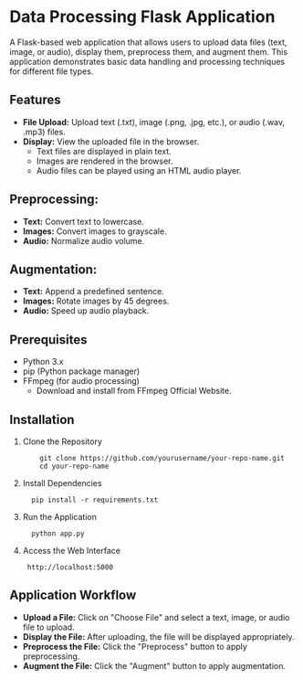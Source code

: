 # Data Processing Flask Application

A Flask-based web application that allows users to upload data files (text, image, or audio), display them, preprocess them, and augment them. This application demonstrates basic data handling and processing techniques for different file types.

## Features

- **File Upload:** Upload text (.txt), image (.png, .jpg, etc.), or audio (.wav, .mp3) files.
- **Display:** View the uploaded file in the browser.
  - Text files are displayed in plain text.
  - Images are rendered in the browser.
  - Audio files can be played using an HTML audio player.

## Preprocessing:
- **Text:** Convert text to lowercase.
- **Images:** Convert images to grayscale.
- **Audio:** Normalize audio volume.

## Augmentation:
- **Text:** Append a predefined sentence.
- **Images:** Rotate images by 45 degrees.
- **Audio:** Speed up audio playback.

## Prerequisites

- Python 3.x
- pip (Python package manager)
- FFmpeg (for audio processing)
  - Download and install from FFmpeg Official Website.
 
## Installation

1. Clone the Repository
   ```
       git clone https://github.com/yourusername/your-repo-name.git
       cd your-repo-name
   ```
2. Install Dependencies
   ```
     pip install -r requirements.txt
   ```
3. Run the Application
   ```
     python app.py
   ```
4. Access the Web Interface
   ```
    http://localhost:5000
   ```

## Application Workflow

- **Upload a File:** Click on "Choose File" and select a text, image, or audio file to upload.
- **Display the File:** After uploading, the file will be displayed appropriately.
- **Preprocess the File:** Click the "Preprocess" button to apply preprocessing.
- **Augment the File:** Click the "Augment" button to apply augmentation.





